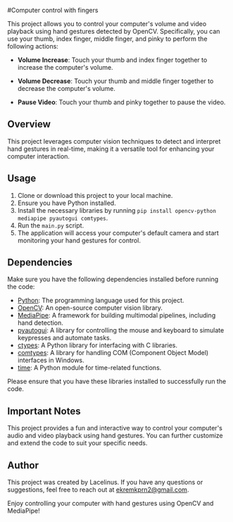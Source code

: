 #Computer control with fingers

This project allows you to control your computer's volume and video playback using hand gestures detected by OpenCV. Specifically, you can use your thumb, index finger, middle finger, and pinky to perform the following actions:

- **Volume Increase**: Touch your thumb and index finger together to increase the computer's volume.

- **Volume Decrease**: Touch your thumb and middle finger together to decrease the computer's volume.

- **Pause Video**: Touch your thumb and pinky together to pause the video.

## Overview

This project leverages computer vision techniques to detect and interpret hand gestures in real-time, making it a versatile tool for enhancing your computer interaction.

## Usage

1. Clone or download this project to your local machine.
2. Ensure you have Python installed.
3. Install the necessary libraries by running `pip install opencv-python mediapipe pyautogui comtypes`.
4. Run the `main.py` script.
5. The application will access your computer's default camera and start monitoring your hand gestures for control.

## Dependencies

Make sure you have the following dependencies installed before running the code:

- [Python](https://www.python.org/): The programming language used for this project.
- [OpenCV](https://opencv.org/): An open-source computer vision library.
- [MediaPipe](https://mediapipe.dev/): A framework for building multimodal pipelines, including hand detection.
- [pyautogui](https://pyautogui.readthedocs.io/en/latest/): A library for controlling the mouse and keyboard to simulate keypresses and automate tasks.
- [ctypes](https://docs.python.org/3/library/ctypes.html): A Python library for interfacing with C libraries.
- [comtypes](https://pypi.org/project/comtypes/): A library for handling COM (Component Object Model) interfaces in Windows.
- [time](https://docs.python.org/3/library/time.html): A Python module for time-related functions.

Please ensure that you have these libraries installed to successfully run the code.

## Important Notes

This project provides a fun and interactive way to control your computer's audio and video playback using hand gestures. You can further customize and extend the code to suit your specific needs.

## Author

This project was created by Lacelinus. If you have any questions or suggestions, feel free to reach out at ekremkprn2@gmail.com.

Enjoy controlling your computer with hand gestures using OpenCV and MediaPipe!
